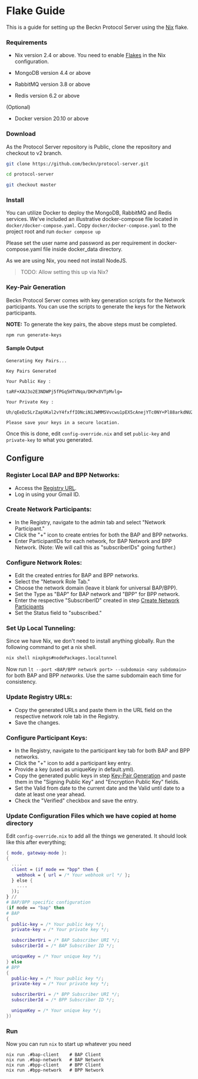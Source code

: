 # Flake Guide
This is a guide for setting up the Beckn Protocol Server using the [Nix](https://nixos.org/) flake.

### Requirements
- Nix version 2.4 or above. You need to enable [Flakes](https://nixos.wiki/wiki/Flakes) in the Nix configuration.

- MongoDB version 4.4 or above
- RabbitMQ version 3.8 or above
- Redis version 6.2 or above

(Optional)
- Docker version 20.10 or above

### Download
As the Protocol Server repository is Public, clone the repository and checkout to v2 branch.

```bash
git clone https://github.com/beckn/protocol-server.git
```

```bash
cd protocol-server
```

```bash
git checkout master
```

### Install

You can utilize Docker to deploy the MongoDB, RabbitMQ and Redis services. We've included an illustrative docker-compose file located in `docker/docker-compose.yaml`. Copy `docker/docker-compose.yaml` to the project root and run `docker compose up`

Please set the user name and password as per requirement in docker-compose.yaml file inside docker_data directory.

As we are using Nix, you need not install NodeJS.

> TODO: Allow setting this up via Nix?

### Key-Pair Generation

Beckn Protocol Server comes with key generation scripts for the Network participants. You can use the scripts to generate the keys for the Network participants.

**NOTE:** To generate the key pairs, the above steps must be completed.

```bash
npm run generate-keys
```

#### Sample Output

```
Generating Key Pairs...

Key Pairs Generated

Your Public Key :

taRF+XAJ3o2E3NDWPj5fPGq5HTVNqa/DKPx8VTpMvlg=

Your Private Key :

Uh/qEeDz5LrZapUKal2vY4fxffIONciN1JWMMSVvcwu1pEX5cAnejYTc0NY+Pl88arkdNU2pr8Mo/HxVOky+WA==

Please save your keys in a secure location.
```

Once this is done, edit `config-override.nix` and set `public-key` and `private-key` to what you generated.

## Configure

### Register Local BAP and BPP Networks:
- Access the [Registry URL](https://registry.becknprotocol.io/login).
- Log in using your Gmail ID.

### Create Network Participants:
- In the Registry, navigate to the admin tab and select "Network Participant."
- Click the "+" icon to create entries for both the BAP and BPP networks.
- Enter ParticipantIDs for each network, for BAP Network and BPP Network. (Note: We will call this as "subscriberIDs" going further.)

### Configure Network Roles:
- Edit the created entries for BAP and BPP networks.
- Select the "Network Role Tab."
- Choose the network domain (leave it blank for universal BAP/BPP).
- Set the Type as "BAP" for BAP network and "BPP" for BPP network.
- Enter the respective "SubscriberID" created in step [Create Network Participants](https://github.com/beckn/protocol-server/tree/devops#create-network-participants)
- Set the Status field to "subscribed."

### Set Up Local Tunneling:
Since we have Nix, we don't need to install anything globally. Run the following command to get a nix shell.

```bash
nix shell nixpkgs#nodePackages.localtunnel
```

Now run `lt --port <BAP/BPP network port> --subdomain <any subdomain>` for both BAP and BPP *networks*. Use the same subdomain each time for consistency.

### Update Registry URLs:
- Copy the generated URLs and paste them in the URL field on the respective network role tab in the Registry.
- Save the changes.

### Configure Participant Keys:
- In the Registry, navigate to the participant key tab for both BAP and BPP networks.
- Click the "+" icon to add a participant key entry.
- Provide a key (used as uniqueKey in default.yml).
- Copy the generated public keys in step [Key-Pair Generation](https://github.com/beckn/protocol-server/blob/master/README.md#key-pair-generation) and paste them in the "Signing Public Key" and "Encryption Public Key" fields.
- Set the Valid from date to the current date and the Valid until date to a date at least one year ahead.
- Check the "Verified" checkbox and save the entry.

### Update Configuration Files which we have copied at home directory
Edit `config-override.nix` to add all the things we generated. It should look like this after everything;
```nix
{ mode, gateway-mode }:
{
  ....
  client = (if mode == "bpp" then {
    webhook = { url = /* Your webhook url */ };
  } else {
    ....
  });
} //
# BAP/BPP specific configuration
(if mode == "bap" then
# BAP
{
  public-key = /* Your public key */;
  private-key = /* Your private key */;

  subscriberUri = /* BAP Subscriber URI */;
  subscriberId = /* BAP Subscriber ID */;

  uniqueKey = /* Your unique key */;
} else
# BPP
{
  public-key = /* Your public key */;
  private-key = /* Your private key */;

  subscriberUri = /* BPP Subscriber URI */;
  subscriberId = /* BPP Subscriber ID */;

  uniqueKey = /* Your unique key */;
})

```

### Run
Now you can run `nix` to start up whatever you need
```
nix run .#bap-client	# BAP Client
nix run .#bap-network	# BAP Network
nix run .#bpp-client	# BPP Client
nix run .#bpp-network	# BPP Network
```
